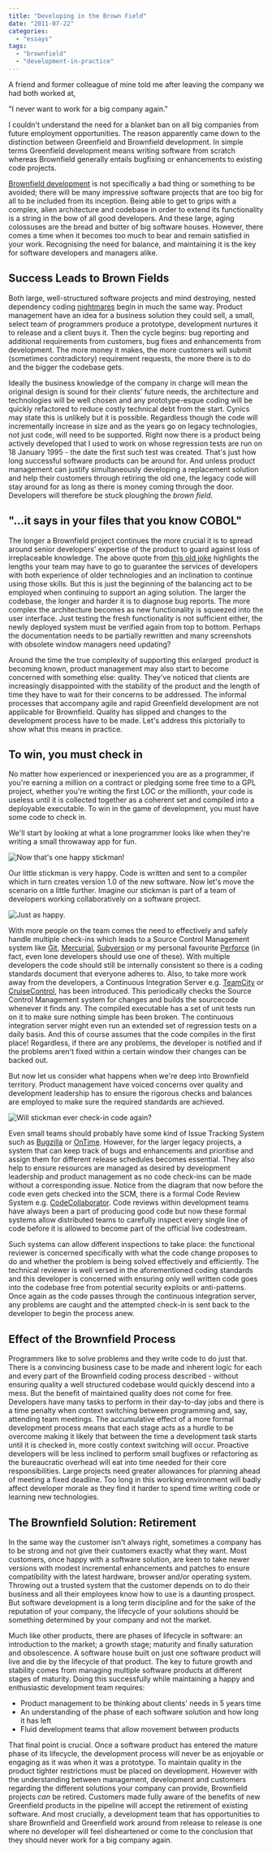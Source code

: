 ```yaml
---
title: "Developing in the Brown Field"
date: "2011-07-22"
categories: 
  - "essays"
tags: 
  - "brownfield"
  - "development-in-practice"
---
```


A friend and former colleague of mine told me after leaving the company we had both worked at,

"I never want to work for a big company again."

I couldn't understand the need for a blanket ban on all big companies from future employment opportunities. The reason apparently came down to the distinction between Greenfield and Brownfield development. In simple terms Greenfield development means writing software from scratch whereas Brownfield generally entails bugfixing or enhancements to existing code projects.

[Brownfield development](http://www.manning.com/baley/) is not specifically a bad thing or something to be avoided; there will be many impressive software projects that are too big for all to be included from its inception. Being able to get to grips with a complex, alien architecture and codebase in order to extend its functionality is a string in the bow of all good developers. And these large, aging colossuses are the bread and butter of big software houses. However, there comes a time when it becomes too much to bear and remain satisfied in your work. Recognising the need for balance, and maintaining it is the key for software developers and managers alike.

## Success Leads to Brown Fields

Both large, well-structured software projects and mind destroying, nested dependency coding [nightmares](http://thedailywtf.com/Articles/The-Enterprise-Dependency.aspx) begin in much the same way. Product management have an idea for a business solution they could sell, a small, select team of programmers produce a prototype, development nurtures it to release and a client buys it. Then the cycle begins: bug reporting and additional requirements from customers, bug fixes and enhancements from development. The more money it makes, the more customers will submit (sometimes contradictory) requirement requests, the more there is to do and the bigger the codebase gets.

Ideally the business knowledge of the company in charge will mean the original design is sound for their clients' future needs, the architecture and technologies will be well chosen and any prototype-esque coding will be quickly refactored to reduce costly technical debt from the start. Cynics may state this is unlikely but it is possible. Regardless though the code will incrementally increase in size and as the years go on legacy technologies, not just code, will need to be supported. Right now there is a product being actively developed that I used to work on whose regression tests are run on 18 January 1995 - the date the first such test was created. That's just how long successful software products can be around for. And unless product management can justify simultaneously developing a replacement solution and help their customers through retiring the old one, the legacy code will stay around for as long as there is money coming through the door. Developers will therefore be stuck ploughing the _brown field_.

## "...it says in your files that you know COBOL"

The longer a Brownfield project continues the more crucial it is to spread around senior developers' expertise of the product to guard against loss of irreplaceable knowledge. The above quote from [this old joke](http://www.exit109.com/%7Eghealton/y2k/y2k_humor/Cobol.html) highlights the lengths your team may have to go to guarantee the services of developers with both experience of older technologies and an inclination to continue using those skills. But this is just the beginning of the balancing act to be employed when continuing to support an aging solution. The larger the codebase, the longer and harder it is to diagnose bug reports. The more complex the architecture becomes as new functionality is squeezed into the user interface. Just testing the fresh functionality is not sufficient either, the newly deployed system must be verified again from top to bottom. Perhaps the documentation needs to be partially rewritten and many screenshots with obsolete window managers need updating?

Around the time the true complexity of supporting this enlarged  product is becoming known, product management may also start to become concerned with something else: quality. They've noticed that clients are increasingly disappointed with the stability of the product and the length of time they have to wait for their concerns to be addressed. The informal processes that accompany agile and rapid Greenfield development are not applicable for Brownfield. Quality has slipped and changes to the development process have to be made. Let's address this pictorially to show what this means in practice.

## To win, you must check in

No matter how experienced or inexperienced you are as a programmer, if you're earning a million on a contract or pledging some free time to a GPL project, whether you're writing the first LOC or the millionth, your code is useless until it is collected together as a coherent set and compiled into a deployable executable. To win in the game of development, you must have some code to check in.

We'll start by looking at what a lone programmer looks like when they're writing a small throwaway app for fun.

![Now that's one happy stickman!](../images/first.png)

Our little stickman is very happy. Code is written and sent to a compiler which in turn creates version 1.0 of the new software. Now let's move the scenario on a little further. Imagine our stickman is part of a team of developers working collaboratively on a software project.

![Just as happy.](../images/second.png)

With more people on the team comes the need to effectively and safely handle multiple check-ins which leads to a Source Control Management system like [Git](http://git-scm.com/), [Mercurial](http://mercurial.selenic.com/), [Subversion](http://subversion.apache.org/) or my personal favourite [Perforce](http://www.perforce.com/) (in fact, even lone developers should use one of these). With multiple developers the code should still be internally consistent so there is a coding standards document that everyone adheres to. Also, to take more work away from the developers, a Continuous Integration Server e.g. [TeamCity](http://www.jetbrains.com/teamcity/) or [CruiseControl](http://cruisecontrol.sourceforge.net/), has been introduced. This periodically checks the Source Control Management system for changes and builds the sourcecode whenever it finds any. The compiled executable has a set of unit tests run on it to make sure nothing simple has been broken. The continuous integration server might even run an extended set of regression tests on a daily basis. And this of course assumes that the code compiles in the first place! Regardless, if there are any problems, the developer is notified and if the problems aren't fixed within a certain window their changes can be backed out.

But now let us consider what happens when we're deep into Brownfield territory. Product management have voiced concerns over quality and development leadership has to ensure the rigorous checks and balances are employed to make sure the required standards are achieved.

![Will stickman ever check-in code again?](../images/third.png)

Even small teams should probably have some kind of Issue Tracking System such as [Bugzilla](http://www.bugzilla.org/) or [OnTime](http://www.axosoft.com/ontime). However, for the larger legacy projects, a system that can keep track of bugs and enhancements and prioritise and assign them for different release schedules becomes essential. They also help to ensure resources are managed as desired by development leadership and product management as no code check-ins can be made without a corresponding issue. Notice from the diagram that now before the code even gets checked into the SCM, there is a formal Code Review System e.g. [CodeCollaborator](http://smartbear.com/products/development-tools/code-review/). Code reviews within development teams have always been a part of producing good code but now these formal systems allow distributed teams to carefully inspect every single line of code before it is allowed to become part of the official live codestream.

Such systems can allow different inspections to take place: the functional reviewer is concerned specifically with what the code change proposes to do and whether the problem is being solved effectively and efficiently. The technical reviewer is well versed in the aforementioned coding standards and this developer is concerned with ensuring only well written code goes into the codebase free from potential security exploits or anti-patterns. Once again as the code passes through the continuous integration server, any problems are caught and the attempted check-in is sent back to the developer to begin the process anew.

## Effect of the Brownfield Process

Programmers like to solve problems and they write code to do just that. There is a convincing business case to be made and inherent logic for each and every part of the Brownfield coding process described - without ensuring quality a well structured codebase would quickly descend into a mess. But the benefit of maintained quality does not come for free. Developers have many tasks to perform in their day-to-day jobs and there is a time penalty when context switching between programming and, say, attending team meetings. The accumulative effect of a more formal development process means that each stage acts as a hurdle to be overcome making it likely that between the time a development task starts until it is checked in, more costly context switching will occur. Proactive developers will be less inclined to perform small bugfixes or refactoring as the bureaucratic overhead will eat into time needed for their core responsibilities. Large projects need greater allowances for planning ahead of meeting a fixed deadline. Too long in this working environment will badly affect developer morale as they find it harder to spend time writing code or learning new technologies.

## The Brownfield Solution: Retirement

In the same way the customer isn't always right, sometimes a company has to be strong and not give their customers exactly what they want. Most customers, once happy with a software solution, are keen to take newer versions with modest incremental enhancements and patches to ensure compatibility with the latest hardware, browser and/or operating system. Throwing out a trusted system that the customer depends on to do their business and all their employees know how to use is a daunting prospect. But software development is a long term discipline and for the sake of the reputation of your company, the lifecycle of your solutions should be something determined by your company and not the market.

Much like other products, there are phases of lifecycle in software: an introduction to the market; a growth stage; maturity and finally saturation and obsolescence. A software house built on just one software product will live and die by the lifecycle of that product. The key to future growth and stability comes from managing multiple software products at different stages of maturity. Doing this successfully while maintaining a happy and enthusiastic development team requires:

- Product management to be thinking about clients' needs in 5 years time
- An understanding of the phase of each software solution and how long it has left
- Fluid development teams that allow movement between products

That final point is crucial. Once a software product has entered the mature phase of its lifecycle, the development process will never be as enjoyable or engaging as it was when it was a prototype. To maintain quality in the product tighter restrictions must be placed on development. However with the understanding between management, development and customers regarding the different solutions your company can provide, Brownfield projects _can_ be retired. Customers made fully aware of the benefits of new Greenfield products in the pipeline will accept the retirement of existing software. And most crucially, a development team that has opportunities to share Brownfield and Greenfield work around from release to release is one where no developer will feel disheartened or come to the conclusion that they should never work for a big company again.
